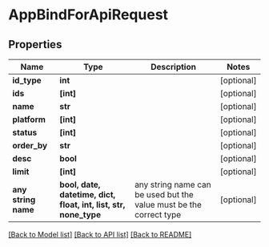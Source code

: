 # AppBindForApiRequest


## Properties
Name | Type | Description | Notes
------------ | ------------- | ------------- | -------------
**id_type** | **int** |  | [optional] 
**ids** | **[int]** |  | [optional] 
**name** | **str** |  | [optional] 
**platform** | **[int]** |  | [optional] 
**status** | **[int]** |  | [optional] 
**order_by** | **str** |  | [optional] 
**desc** | **bool** |  | [optional] 
**limit** | **[int]** |  | [optional] 
**any string name** | **bool, date, datetime, dict, float, int, list, str, none_type** | any string name can be used but the value must be the correct type | [optional]

[[Back to Model list]](../README.md#documentation-for-models) [[Back to API list]](../README.md#documentation-for-api-endpoints) [[Back to README]](../README.md)


